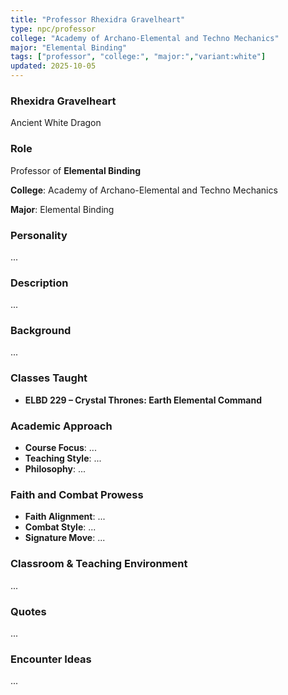 ```yaml
---
title: "Professor Rhexidra Gravelheart"
type: npc/professor
college: "Academy of Archano-Elemental and Techno Mechanics"
major: "Elemental Binding"
tags: ["professor", "college:", "major:","variant:white"]
updated: 2025-10-05
---
```

### Rhexidra Gravelheart

Ancient White Dragon

### Role

Professor of **Elemental Binding**

**College**: Academy of Archano-Elemental and Techno Mechanics

**Major**: Elemental Binding

### Personality

...

### Description

...

### Background

...

### Classes Taught

- **ELBD 229 – Crystal Thrones: Earth Elemental Command**



### Academic Approach

- **Course Focus**: ...
- **Teaching Style**: ...
- **Philosophy**: ...

### Faith and Combat Prowess

- **Faith Alignment**: ...
- **Combat Style**: ...
- **Signature Move**: ...

### Classroom & Teaching Environment

...

### Quotes

...

### Encounter Ideas

...

